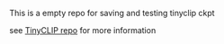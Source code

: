 This is a empty repo for saving and testing tinyclip ckpt

see [TinyCLIP repo](https://github.com/microsoft/Cream/tree/main/TinyCLIP) for more information
